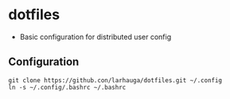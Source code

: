 dotfiles
========
* Basic configuration for distributed user config

Configuration
-------------
    git clone https://github.con/larhauga/dotfiles.git ~/.config
    ln -s ~/.config/.bashrc ~/.bashrc
